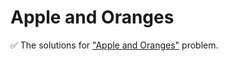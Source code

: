 # Apple and Oranges

:white_check_mark: The solutions for ["Apple and Oranges"](https://www.hackerrank.com/challenges/apple-and-orange/problem) problem.
